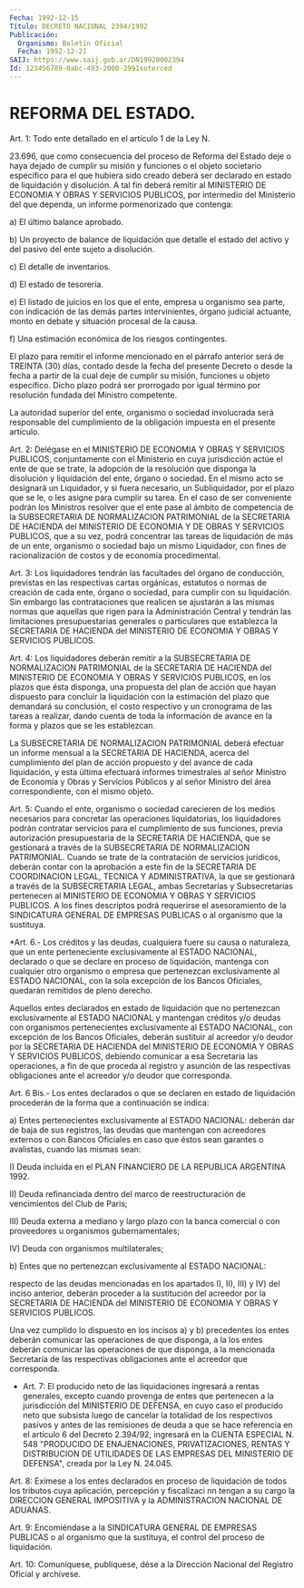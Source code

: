 ```yaml
---
Fecha: 1992-12-15
Título: DECRETO NACIONAL 2394/1992
Publicación:
  Organismo: Boletín Oficial
  Fecha: 1992-12-21
SAIJ: https://www.saij.gob.ar/DN19920002394
Id: 123456789-0abc-493-2000-2991soterced
---
```

# REFORMA DEL ESTADO.

<a id="1"></a>
Art. 1:  Todo  ente detallado en el artículo 1 de la Ley  N.

23.696, que como consecuencia del proceso de Reforma del Estado deje o  haya  dejado  de  cumplir su misión  y  funciones  o  el  objeto societario específico  para  el  que hubiera sido creado deberá ser declarado en estado de liquidación  y  disolución. A tal fin deberá remitir  al MINISTERIO DE ECONOMIA Y OBRAS  Y  SERVICIOS  PUBLICOS, por  intermedio    del  Ministerio  del  que  dependa,  un  informe pormenorizado que contenga:

a) El último balance aprobado.

b) Un proyecto de balance  de  liquidación  que  detalle el estado del   activo  y  del  pasivo  del  ente  sujeto  a  disolución.

c) El detalle de inventarios.

d) El estado de tesorería.

e) El  listado  de juicios en los que el ente, empresa u organismo sea  parte, con indicación  de  las  demás  partes  intervinientes, órgano  judicial  actuante, monto en debate y situación procesal de la causa.

f)  Una estimación  económica  de  los  riesgos  contingentes.

El  plazo  para  remitir  el  informe  mencionado  en  el  párrafo anterior  será  de  TREINTA  (30)  días, contado desde la fecha del presente Decreto o desde la fecha a  partir  de  la  cual  deje  de cumplir  su  misión,  funciones  u  objeto  específico. Dicho plazo podrá ser prorrogado por igual término por resolución  fundada  del Ministro competente.

La  autoridad  superior del ente, organismo o sociedad involucrada será responsable  del  cumplimiento de la obligación impuesta en el presente artículo.

<a id="2"></a>
Art.  2:  Delégase  en  el  MINISTERIO  DE  ECONOMIA Y OBRAS Y SERVICIOS  PUBLICOS,  conjuntamente  con  el  Ministerio   en  cuya jurisdicción  actúe  el  ente  de  que se trate, la adopción de  la resolución  que  disponga la disolución  y  liquidación  del  ente, órgano o sociedad.  En  el mismo acto se designará un Liquidador, y si fuera necesario, un Subliquidador,  por  el  plazo  que se le, o les  asigne  para  cumplir  su tarea. En el caso de ser conveniente podrán  los Ministros resolver  que  el  ente  pase  al  ámbito  de competencia  de la SUBSECRETARIA DE NORMALIZACION PATRIMONIAL de la SECRETARIA DE  HACIENDA  del  MINISTERIO  DE  ECONOMIA Y DE OBRAS Y SERVICIOS PUBLICOS, que a su vez, podrá concentrar  las  tareas  de liquidación  de  más de un ente, organismo o sociedad bajo un mismo Liquidador, con fines  de  racionalización  de costos y de economía procedimental.

<a id="3"></a>
Art.  3: Los liquidadores tendrán las facultades del órgano de conducción,    previstas   en  las  respectivas  cartas  orgánicas, estatutos o normas de creación  de  cada  ente,  órgano o sociedad, para  cumplir  con  su  liquidación. Sin embargo las contrataciones que realicen se ajustarán  a  las  mismas  normas  que aquellas que rigen  para  la  Administración  Central y tendrán las limitaciones presupuestarias  generales  o  particulares    que   establezca  la SECRETARIA  DE  HACIENDA  del  MINISTERIO  DE  ECONOMIA  Y OBRAS  Y SERVICIOS PUBLICOS.

<a id="4"></a>
Art. 4: Los liquidadores deberán remitir a la SUBSECRETARIA DE NORMALIZACION    PATRIMONIAL  de  la  SECRETARIA  DE  HACIENDA  del MINISTERIO DE ECONOMIA  Y OBRAS Y SERVICIOS PUBLICOS, en los plazos que ésta disponga, una propuesta  del  plan  de  acción  que  hayan dispuesto  para concluir la liquidación con la estimación del plazo que demandará  su  conclusión,  el costo respectivo y un cronograma de las tareas a realizar, dando cuenta  de  toda  la información de avance en la forma y plazos que se les establezcan.

La SUBSECRETARIA DE NORMALIZACION PATRIMONIAL deberá  efectuar  un informe mensual a la SECRETARIA DE HACIENDA, acerca del cumplimiento  del  plan  de  acción  propuesto y del avance de cada liquidación,  y  esta  última  efectuará informes  trimestrales  al señor Ministro de Economía y Obras  y Servicios Públicos y al señor Ministro del área correspondiente, con el mismo objeto.

<a id="5"></a>
Art. 5: Cuando el ente, organismo o sociedad carecieren de los medios  necesarios  para  concretar  las operaciones liquidatorias, los liquidadores podrán contratar servicios  para  el  cumplimiento de  sus  funciones,  previa  autorización  presupuestaria  de    la SECRETARIA    DE  HACIENDA,  que  se  gestionará  a  través  de  la SUBSECRETARIA DE  NORMALIZACION  PATRIMONIAL. Cuando se trate de la contratación  de  servicios  jurídicos,    deberán  contar  con  la aprobación  a  este  fin  de  la SECRETARIA DE COORDINACION  LEGAL, TECNICA Y ADMINISTRATIVA, la que  se  gestionará  a  través  de  la SUBSECRETARIA  LEGAL, ambas Secretarías y Subsecretarías pertenecen al MINISTERIO DE  ECONOMIA  Y  OBRAS  Y  SERVICIOS  PUBLICOS. A los fines    descriptos  podrá  requerirse  el  asesoramiento  de    la SINDICATURA  GENERAL  DE  EMPRESAS  PUBLICAS  o al organismo que la sustituya.

<a id="6"></a>
*Art. 6.- Los créditos y las deudas, cualquiera fuere su causa o naturaleza,  que  un  ente perteneciente exclusivamente al ESTADO NACIONAL, declarado o que  se  declare  en  proceso de liquidación, mantenga  con cualquier otro organismo o empresa  que  pertenezcan exclusivamente  al  ESTADO  NACIONAL,  con la sola excepción de los Bancos  Oficiales,  quedarán  remitidos  de   pleno  derecho.

Aquellos  entes  declarados  en  estado  de  liquidación    que  no pertenezcan  exclusivamente al ESTADO NACIONAL y mantengan créditos y/o deudas con  organismos  pertenecientes exclusivamente al ESTADO NACIONAL, con excepción de los  Bancos Oficiales, deberán sustituir al  acreedor  y/o  deudor  por  la  SECRETARIA    DE  HACIENDA  del MINISTERIO  DE  ECONOMIA  Y  OBRAS  Y SERVICIOS PUBLICOS,  debiendo comunicar a esa Secretaría las operaciones,  a  fin  de que proceda al  registro  y  asunción de las respectivas obligaciones  ante  el acreedor y/o deudor que corresponda.

<a id="6 002"></a>
Art.  6  Bis.-  Los entes declarados o que se declaren en estado de liquidación  procederán    de   la  forma  que  a  continuación  se indica:

a) Entes pertenecientes exclusivamente  al ESTADO NACIONAL: deberán dar  de  baja  de  sus  registros,  las deudas  que  mantengan  con acreedores externos o con Bancos Oficiales  en  caso que éstos sean garantes o avalistas, cuando las mismas sean:

I)  Deuda incluida en el PLAN FINANCIERO DE LA REPUBLICA  ARGENTINA 1992.

II) Deuda  refinanciada  dentro  del  marco  de reestructuración de vencimientos del Club de Paris;

III) Deuda externa a mediano y largo plazo con  la  banca comercial o con proveedores u organismos gubernamentales;

IV) Deuda con organismos multilaterales;

b)  Entes  que  no  pertenezcan exclusivamente al ESTADO  NACIONAL:

respecto de las deudas  mencionadas  en los apartados I), II), III) y IV) del inciso anterior, deberán proceder  a  la  sustitución del acreedor por la SECRETARIA DE HACIENDA del MINISTERIO  DE  ECONOMIA Y OBRAS Y SERVICIOS PUBLICOS.

Una  vez  cumplido lo dispuesto en los incisos a) y b) precedentes los entes deberán  comunicar  las operaciones de que disponga, a la los entes deberán comunicar las  operaciones  de que disponga, a la mencionada  Secretaría  de  las  respectivas obligaciones  ante  el acreedor que corresponda.

<a id="7"></a>
*    Art.  7:  El  producido  neto de las liquidaciones ingresará a rentas generales, excepto cuando provenga de entes que pertenecen a la jurisdicción del MINISTERIO DE DEFENSA, en cuyo caso el producido neto que subsista luego de cancelar la totalidad de los respectivos pasivos y antes de las remisiones de deuda a que se hace referencia en el artículo 6 del Decreto 2.394/92, ingresará en la CUENTA ESPECIAL N. 548 "PRODUCIDO DE ENAJENACIONES, PRIVATIZACIONES, RENTAS Y DISTRIBUCION DE UTILIDADES DE LAS EMPRESAS DEL MINISTERIO DE DEFENSA", creada por la Ley N. 24.045.

<a id="8"></a>
Art. 8: Exímese a los entes declarados en proceso de liquidación  de  todos  los  tributos cuya aplicación, percepción y fiscalizaci nn tengan a su cargo  la DIRECCION GENERAL IMPOSITIVA y la ADMINISTRACION NACIONAL DE ADUANAS.

<a id="9"></a>
Art.  9:  Encomiéndase  a  la  SINDICATURA GENERAL DE EMPRESAS PUBLICAS o al organismo que la sustituya,  el  control  del proceso de liquidación.

<a id="10"></a>
Art. 10: Comuníquese, publíquese, dése a la Dirección Nacional del Registro Oficial y archívese.